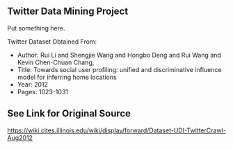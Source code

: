 Twitter Data Mining Project
---
Put something here.

Twitter Dataset Obtained From:
- Author:   Rui Li and Shengjie Wang and Hongbo Deng and Rui Wang and Kevin Chen-Chuan Chang,
- Title:    Towards social user profiling: unified and discriminative influence model for inferring home locations
- Year:     2012
- Pages:    1023-1031

See Link for Original Source
---
https://wiki.cites.illinois.edu/wiki/display/forward/Dataset-UDI-TwitterCrawl-Aug2012
